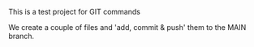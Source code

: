 This is a test project for GIT commands

We create a couple of files and 'add, commit & push' them to the MAIN branch.
